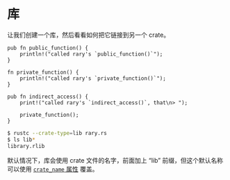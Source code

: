 # 库

让我们创建一个库，然后看看如何把它链接到另一个 crate。

```rust,editable
pub fn public_function() {
    println!("called rary's `public_function()`");
}

fn private_function() {
    println!("called rary's `private_function()`");
}

pub fn indirect_access() {
    print!("called rary's `indirect_access()`, that\n> ");

    private_function();
}
```

```bash
$ rustc --crate-type=lib rary.rs
$ ls lib*
library.rlib
```

默认情况下，库会使用 crate 文件的名字，前面加上 “lib” 前缀，但这个默认名称可以使用 [`crate_name` 属性][crate-name] 覆盖。

[crate-name]: ../attribute/crate.md
